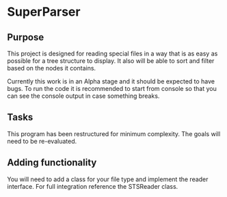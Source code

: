 SuperParser
====

Purpose
----
This project is designed for reading special files in a way that is as easy as possible for a tree structure to display. It also will be able to sort and filter based on the nodes it contains. 

Currently this work is in an Alpha stage and it should be expected to have bugs. To run the code it is recommended to start from console so that you can see the console output in case something breaks.

Tasks
----
This program has been restructured for minimum complexity. The goals will need to be re-evaluated.

Adding functionality
----
You will need to add a class for your file type and implement the reader interface. For full integration
reference the STSReader class.